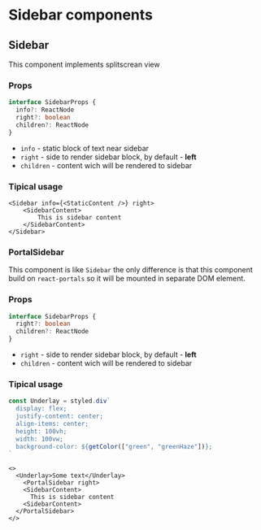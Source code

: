 <!-- prettier-ignore-start -->
# Sidebar components

## Sidebar

This component implements splitscrean view

### Props

```typescript
interface SidebarProps {
  info?: ReactNode
  right?: boolean  
  children?: ReactNode    
}
```

- `info` - static block of text near sidebar
- `right` - side to render sidebar block, by default - **left**
- `children` - content wich will be rendered to sidebar

### Tipical usage

```JSX
<Sidebar info={<StaticContent />} right>
	<SidebarContent>
	  	This is sidebar content
	</SidebarContent>
</Sidebar>
```

### PortalSidebar

This component is like `Sidebar` the only difference is that this component build on `react-portals` so it will be mounted in separate DOM element.

### Props

```typescript
interface SidebarProps {
  right?: boolean
  children?: ReactNode
}
```

- `right` - side to render sidebar block, by default - **left**
- `children` - content wich will be rendered to sidebar

### Tipical usage

```typescript
const Underlay = styled.div`
  display: flex;
  justify-content: center;
  align-items: center;
  height: 100vh;
  width: 100vw;
  background-color: ${getColor(["green", "greenHaze"])};
`
```

```JSX
<>
  <Underlay>Some text</Underlay>
    <PortalSidebar right>
    <SidebarContent>
      This is sidebar content
    <SidebarContent>
  </PortalSidebar>
</>
```
<!-- prettier-ignore-end -->

